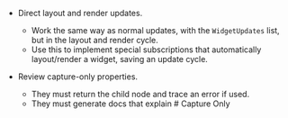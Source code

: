 * Direct layout and render updates.
    - Work the same way as normal updates, with the `WidgetUpdates` list, but in the layout and render cycle.
    - Use this to implement special subscriptions that automatically layout/render a widget, saving an update
      cycle.
      
* Review capture-only properties.
    - They must return the child node and trace an error if used.
    - They must generate docs that explain # Capture Only
